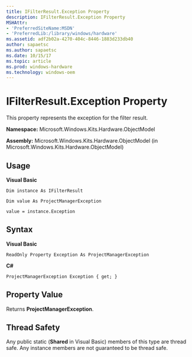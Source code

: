 ```yaml
---
title: IFilterResult.Exception Property
description: IFilterResult.Exception Property
MSHAttr:
- 'PreferredSiteName:MSDN'
- 'PreferredLib:/library/windows/hardware'
ms.assetid: adf2b02a-4270-404c-8446-1883d233db40
author: sapaetsc
ms.author: sapaetsc
ms.date: 10/15/17
ms.topic: article
ms.prod: windows-hardware
ms.technology: windows-oem
---
```


# IFilterResult.Exception Property


This property represents the exception for the filter result.

**Namespace:** Microsoft.Windows.Kits.Hardware.ObjectModel

**Assembly:** Microsoft.Windows.Kits.Hardware.ObjectModel (in Microsoft.Windows.Kits.Hardware.ObjectModel)

## <span id="Usage"></span><span id="usage"></span><span id="USAGE"></span>Usage


**Visual Basic**

`Dim instance As IFilterResult`

`Dim value As ProjectManagerException`

`value = instance.Exception`

## <span id="Syntax"></span><span id="syntax"></span><span id="SYNTAX"></span>Syntax


**Visual Basic**

`ReadOnly Property Exception As ProjectManagerException`

**C#**

`ProjectManagerException Exception { get; }`

## <span id="Property_Value"></span><span id="property_value"></span><span id="PROPERTY_VALUE"></span>Property Value


Returns **ProjectManagerException**.

## <span id="Thread_Safety"></span><span id="thread_safety"></span><span id="THREAD_SAFETY"></span>Thread Safety


Any public static (**Shared** in Visual Basic) members of this type are thread safe. Any instance members are not guaranteed to be thread safe.

 

 







